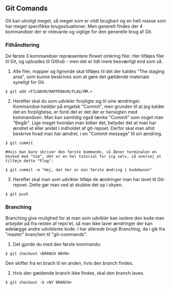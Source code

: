 ## Git Comands ##

Git kan utroligt meget, så meget som er vildt brugbart og en helt masse som har meget specifikke brugssituationer. Men generelt findes der 4 kommandoer der er relevante og vigtige for den generelle brug af Git.


### Filhåndtering ###

De første 3 kommandoer repræsentere flowet omkring filer. Her tilføjes filer til Git, og uploades til Github - men det er lidt mere besværligt end som så.  

1.  Alle filer, mapper og lignende skal tilføjes til det der kaldes "The staging area", som kunne beskrives som at gøre det gældende materiale syneligt for Git.


```Shell
$ git add <FILNAVN/MAPPENAVN/FLAG/MM.>
```

2. Herefter skal du som udvikler forpligte sig til sine ændringer. Kommandoe hedder på engelsk "Commit", men grunden til at jeg kalder det en forpligtelse, er fordi det er det der er hensigten med kommandoen. Man kan samtidig også tænke "Commit" som noget man "Begår". Lige meget hvordan man tolker det, betyder det at man har ændret et eller andet i indholdet af git-repoet. Derfor skal man altid beskrive hvad man har ændret, i en "Commit message" til sin ændring.

```Shell
$ git commit

#Hvis man bare skriver den første kommando, så åbner terminalen en besked med "Vim", det er en hel tutorial for sig selv, så overvej at tilføje dette "Flag":

$ git commit -m "Hej, det her er min første ændring i kodebasen"
```

3. Herefter skal man som udvikler tilføje de ændringer man har lavet til Git-repoet. Dette gør man ved at skubbe det op i skyen.

```Shell
$ git push
```

### Branching ###

Branching give mulighed for at man som udvikler kan isolere den kode man arbejder på fra resten af repo'et, så man ikke laver ændringer der kan ødelægge andre udvikleres kode. I har allerede brugt Branching, da i gik fra "master" branchen til "git-commands".

1. Det gjorde du med den første kommando:

```Shell
$ git checkout <BRANCH NAVN>
```

Den skifter fra en brach til en anden, hvis den branch findes.

2. Hvis den gældende branch ikke findes, skal den branch laves.

```Shell
$ git checkout -b <NY BRANCH>
```

